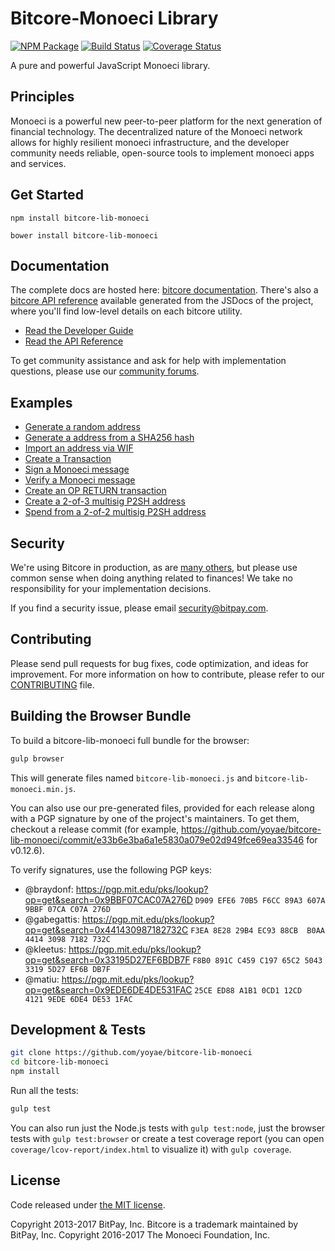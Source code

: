 Bitcore-Monoeci Library
=======

[![NPM Package](https://img.shields.io/npm/v/bitcore-lib-monoeci.svg?style=flat-square)](https://www.npmjs.org/package/bitcore-lib-monoeci)
[![Build Status](https://img.shields.io/travis/yoyae/bitcore-lib-monoeci.svg?branch=master&style=flat-square)](https://travis-ci.org/yoyae/bitcore-lib-monoeci)
[![Coverage Status](https://img.shields.io/coveralls/yoyae/bitcore-lib-monoeci.svg?style=flat-square)](https://coveralls.io/github/yoyae/bitcore-lib-monoeci?branch=master)

A pure and powerful JavaScript Monoeci library.

## Principles

Monoeci is a powerful new peer-to-peer platform for the next generation of financial technology. The decentralized nature of the Monoeci network allows for highly resilient monoeci infrastructure, and the developer community needs reliable, open-source tools to implement monoeci apps and services.

## Get Started

```
npm install bitcore-lib-monoeci
```

```
bower install bitcore-lib-monoeci
```

## Documentation

The complete docs are hosted here: [bitcore documentation](http://bitcore.io/guide/). There's also a [bitcore API reference](http://bitcore.io/api/) available generated from the JSDocs of the project, where you'll find low-level details on each bitcore utility.

- [Read the Developer Guide](http://bitcore.io/guide/)
- [Read the API Reference](http://bitcore.io/api/)

To get community assistance and ask for help with implementation questions, please use our [community forums](https://forum.bitcore.io/).

## Examples

* [Generate a random address](https://github.com/yoyae/bitcore-lib-monoeci/blob/master/docs/examples.md#generate-a-random-address)
* [Generate a address from a SHA256 hash](https://github.com/yoyae/bitcore-lib-monoeci/blob/master/docs/examples.md#generate-a-address-from-a-sha256-hash)
* [Import an address via WIF](https://github.com/yoyae/bitcore-lib-monoeci/blob/master/docs/examples.md#import-an-address-via-wif)
* [Create a Transaction](https://github.com/yoyae/bitcore-lib-monoeci/blob/master/docs/examples.md#create-a-transaction)
* [Sign a Monoeci message](https://github.com/yoyae/bitcore-lib-monoeci/blob/master/docs/examples.md#sign-a-bitcoin-message)
* [Verify a Monoeci message](https://github.com/yoyae/bitcore-lib-monoeci/blob/master/docs/examples.md#verify-a-bitcoin-message)
* [Create an OP RETURN transaction](https://github.com/yoyae/bitcore-lib-monoeci/blob/master/docs/examples.md#create-an-op-return-transaction)
* [Create a 2-of-3 multisig P2SH address](https://github.com/yoyae/bitcore-lib-monoeci/blob/master/docs/examples.md#create-a-2-of-3-multisig-p2sh-address)
* [Spend from a 2-of-2 multisig P2SH address](https://github.com/yoyae/bitcore-lib-monoeci/blob/master/docs/examples.md#spend-from-a-2-of-2-multisig-p2sh-address)


## Security

We're using Bitcore in production, as are [many others](http://bitcore.io#projects), but please use common sense when doing anything related to finances! We take no responsibility for your implementation decisions.

If you find a security issue, please email security@bitpay.com.

## Contributing

Please send pull requests for bug fixes, code optimization, and ideas for improvement. For more information on how to contribute, please refer to our [CONTRIBUTING](https://github.com/yoyae/bitcore-lib-monoeci/blob/master/CONTRIBUTING.md) file.

## Building the Browser Bundle

To build a bitcore-lib-monoeci full bundle for the browser:

```sh
gulp browser
```

This will generate files named `bitcore-lib-monoeci.js` and `bitcore-lib-monoeci.min.js`.

You can also use our pre-generated files, provided for each release along with a PGP signature by one of the project's maintainers. To get them, checkout a release commit (for example, https://github.com/yoyae/bitcore-lib-monoeci/commit/e33b6e3ba6a1e5830a079e02d949fce69ea33546 for v0.12.6).

To verify signatures, use the following PGP keys:
- @braydonf: https://pgp.mit.edu/pks/lookup?op=get&search=0x9BBF07CAC07A276D `D909 EFE6 70B5 F6CC 89A3 607A 9BBF 07CA C07A 276D`
- @gabegattis: https://pgp.mit.edu/pks/lookup?op=get&search=0x441430987182732C `F3EA 8E28 29B4 EC93 88CB  B0AA 4414 3098 7182 732C`
- @kleetus: https://pgp.mit.edu/pks/lookup?op=get&search=0x33195D27EF6BDB7F `F8B0 891C C459 C197 65C2 5043 3319 5D27 EF6B DB7F`
- @matiu: https://pgp.mit.edu/pks/lookup?op=get&search=0x9EDE6DE4DE531FAC `25CE ED88 A1B1 0CD1 12CD  4121 9EDE 6DE4 DE53 1FAC`


## Development & Tests

```sh
git clone https://github.com/yoyae/bitcore-lib-monoeci
cd bitcore-lib-monoeci
npm install
```

Run all the tests:

```sh
gulp test
```

You can also run just the Node.js tests with `gulp test:node`, just the browser tests with `gulp test:browser`
or create a test coverage report (you can open `coverage/lcov-report/index.html` to visualize it) with `gulp coverage`.

## License

Code released under [the MIT license](https://github.com/yoyae/bitcore-lib-monoeci/blob/master/LICENSE).

Copyright 2013-2017 BitPay, Inc. Bitcore is a trademark maintained by BitPay, Inc.
Copyright 2016-2017 The Monoeci Foundation, Inc.
